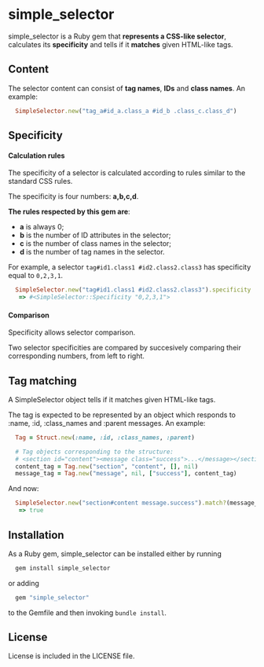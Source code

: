 simple_selector
===============

simple_selector is a Ruby gem that **represents a CSS-like selector**, calculates its **specificity** and tells if it **matches** given HTML-like tags.

Content
-------

The selector content can consist of **tag names**, **IDs** and **class names**. An example:

```ruby
  SimpleSelector.new("tag_a#id_a.class_a #id_b .class_c.class_d")
```

Specificity
-----------

#### Calculation rules

The specificity of a selector is calculated according to rules similar to the standard CSS rules.

The specificity is four numbers: **a,b,c,d**.

**The rules respected by this gem are**:

* **a** is always 0;
* **b** is the number of ID attributes in the selector;
* **c** is the number of class names in the selector;
* **d** is the number of tag names in the selector.

For example, a selector `tag#id1.class1 #id2.class2.class3` has specificity equal to `0,2,3,1`.

```ruby
  SimpleSelector.new("tag#id1.class1 #id2.class2.class3").specificity
   => #<SimpleSelector::Specificity "0,2,3,1">
```

#### Comparison

Specificity allows selector comparison.

Two selector specificities are compared by succesively comparing their corresponding numbers, from left to right.

Tag matching
------------

A SimpleSelector object tells if it matches given HTML-like tags.

The tag is expected to be represented by an object which responds to :name, :id, :class_names and :parent messages. An example:

```ruby
  Tag = Struct.new(:name, :id, :class_names, :parent)

  # Tag objects corresponding to the structure:
  # <section id="content"><message class="success">...</message></section>
  content_tag = Tag.new("section", "content", [], nil)
  message_tag = Tag.new("message", nil, ["success"], content_tag)
```

And now:

```ruby
  SimpleSelector.new("section#content message.success").match?(message_tag)
   => true
```

Installation
------------

As a Ruby gem, simple_selector can be installed either by running

```bash
  gem install simple_selector
```

or adding

```ruby
  gem "simple_selector"
```

to the Gemfile and then invoking `bundle install`.

License
-------

License is included in the LICENSE file.
